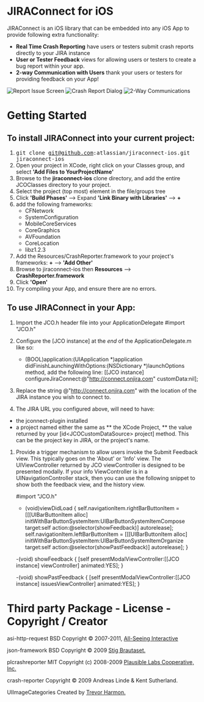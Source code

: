 JIRAConnect for iOS
===================

JIRAConnect is an iOS library that can be embedded into any iOS App to provide following extra functionality:

* **Real Time Crash Reporting** have users or testers submit crash reports directly to your JIRA instance
* **User or Tester Feedback** views for allowing users or testers to create a bug report within your app.
* **2-way Communication with Users** thank your users or testers for providing feedback on your App!

![Report Issue Screen](http://atlassian.github.com/jiraconnect-ios/screenshots/report-issue.png) ![Crash Report Dialog](http://atlassian.github.com/jiraconnect-ios/screenshots/crash-report.png) ![2-Way Communications](http://atlassian.github.com/jiraconnect-ios/screenshots/replies-view.png)

Getting Started
===============

To install JIRAConnect into your current project:
-------------------------------------------------

1. <tt>git clone git@github.com:atlassian/jiraconnect-ios.git jiraconnect-ios</tt>
1. Open your project in XCode, right click on your Classes group, and select **'Add Files to YourProjectName'**
1. Browse to the **jiraconnect-ios** clone directory, and add the entire JCOClasses directory to your project.
1. Select the project (top most) element in the file/groups tree
1. Click **'Build Phases'** --> Expand **'Link Binary with Libraries'** --> **+**
1. add the following frameworks:
    * CFNetwork
    * SystemConfiguration
    * MobileCoreServices
    * CoreGraphics
    * AVFoundation
    * CoreLocation
    * libz1.2.3
1. Add the Resources/CrashReporter.framework to your project's frameworks: **+** --> **'Add Other'**
1. Browse to jiraconnect-ios then **Resources** --> **CrashReporter.framework**
1. Click **'Open'**
1. Try compiling your App, and ensure there are no errors.

To use JIRAConnect in your App:
-------------------------------
1. Import the JCO.h header file into your ApplicationDelegate
    #import "JCO.h"
1. Configure the [JCO instance] at the *end* of the ApplicationDelegate.m like so:

    - (BOOL)application:(UIApplication *)application didFinishLaunchingWithOptions:(NSDictionary *)launchOptions
method, add the following line:
    [[JCO instance] configureJiraConnect:@"http://connect.onjira.com" customData:nil];

1. Replace the string @"http://connect.onjira.com" with the location of the JIRA instance you wish to connect to.

1. The JIRA URL you configured above, will need to have:
  * the jconnect-plugin installed
  * a project named either the same as
    ** the XCode Project,
    ** the value returned by your [id&lt;JCOCustomDataSource&gt; project] method. This can be the project key in JIRA, or the project's name.

1. Provide a trigger mechanism to allow users invoke the Submit Feedback view. This typically goes on the 'About' or 'Info' view.
The UIViewController returned by JCO viewController is designed to be presented modally.
If your info ViewController is in a UINavigationController stack, then you can use the following snippet to show both the feedback view, and the history view.

    #import "JCO.h"

    - (void)viewDidLoad
    {
        self.navigationItem.rightBarButtonItem =
        [[[UIBarButtonItem alloc] initWithBarButtonSystemItem:UIBarButtonSystemItemCompose
                                                       target:self
                                                       action:@selector(showFeedback)] autorelease];
        self.navigationItem.leftBarButtonItem =
        [[[UIBarButtonItem alloc] initWithBarButtonSystemItem:UIBarButtonSystemItemOrganize
                                                       target:self
                                                       action:@selector(showPastFeedback)] autorelease];
    }

    -(void) showFeedback
    {
        [self presentModalViewController:[[JCO instance] viewController] animated:YES];
    }

    -(void) showPastFeedback
    {
        [self presentModalViewController:[[JCO instance] issuesViewController] animated:YES];
    }


Third party Package - License - Copyright / Creator
===================================================

asi-http-request	BSD		Copyright &copy; 2007-2011, [All-Seeing Interactive](http://allseeing-i.com/ASIHTTPRequest/)

json-framework      BSD     Copyright &copy; 2009 [Stig Brautaset.]( http://code.google.com/p/json-framework/)

plcrashreporter     MIT     Copyright (c) 2008-2009 [Plausible Labs Cooperative, Inc.]( http://code.google.com/p/plcrashreporter/)

crash-reporter              Copyright &copy; 2009 Andreas Linde & Kent Sutherland.

UIImageCategories           Created by [Trevor Harmon.](http://vocaro.com/trevor/blog/2009/10/12/resize-a-uiimage-the-right-way/)

